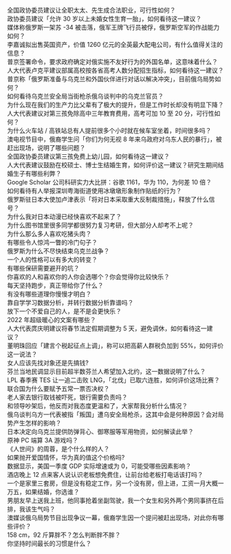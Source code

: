 全国政协委员建议让全职太太、先生成合法职业，可行性如何？  
政协委员建议「允许 30 岁以上未婚女性生育一胎」，如何看待这一建议？  
媒体称俄罗斯一架苏 -34 被击落，俄军王牌飞行员被俘，俄罗斯空军的作战能力如何？  
李嘉诚拟出售英国资产，价值 1260 亿元的全英最大配电公司，有什么值得关注的信息？  
普京签署命令，要求政府确定对俄实施不友好行为的外国名单，这意味着什么？  
人大代表卢克平建议部属高校按各省高考人数分配招生指标，如何看待这一建议？  
普京称「俄罗斯准备与乌克兰和外国伙伴进行对话以解决冲突」，目前俄乌局势如何？  
如何看待乌克兰安全局当街枪杀俄乌谈判中的乌克兰官员？  
为什么现在我们的生产力比父辈有了极大的提升，但是工作时长却没有明显下降？  
人大代表建议对第三孩免除高中三年教育费用，高考可加 10 至 20 分，可行性如何？  
为什么火车站 / 高铁站总有人提前很多个小时就在候车室坐着，时间很多吗？  
澳电视节目中，俄裔学生问「你们为何无视 8 年来乌政府对乌东人民的暴行」，被赶出现场，说明了哪些问题？  
全国政协委员建议第三孩免费上幼儿园，如何看待这一建议？  
人大代表建议鼓励在校硕士、博士生结婚生育，如何评价这一建议？研究生期间结婚生子有哪些利弊？  
Google Scholar 公司科研实力大比拼：谷歌 1161，华为 110，为何差 10 倍？  
如何看待有人举报深圳粤海街道使用冰墩墩形象制作贴纸的行为？  
俄罗斯驻日本大使加卢津表示「将对日本采取重大反制裁措施」，释放了什么信号？  
为什么我对日本动漫已经快喜欢不起来了？  
为什么图书馆里很多同学都很努力复习考研，但大部分人却考不上呢？  
为什么那么多人喜欢吃猪头肉？  
有哪些令人惊鸿一瞥的冷门句子？  
俄罗斯为什么不尽快结束乌克兰战争？  
一个人的性格可以有多大的转变？  
有哪些保研需要避开的坑？  
你喜欢的人和喜欢你的人你会选哪个？你会觉得你比较快乐？  
每天坚持跑步，真正带给你了什么？  
有没有哪些道理你慢慢才明白？  
靠自学学习数据分析，并转行数据分析靠谱吗？  
放下一个不爱自己的人，是不是会更快乐？  
2022 年超级暖心的文案有哪些？  
人大代表庹庆明建议将春节法定假期调整为 5 天，避免调休，如何看待这一建议？  
董明珠回应「建言个税起征点上调」，称可以把高薪人群税负加到 55%，如何评价这一说法？  
女人应该先找对象还是先搞钱?  
芬兰当地民调显示目前超半数芬兰人希望加入北约，这一数据说明了什么？  
LPL 春季赛 TES 让一追二击败 LNG，「北伐」已取六连胜，如何评价这场比赛？  
联合国为什么要赋予五常一票否决权？  
老人家去银行取钱被吓死，银行需要负责吗？  
和领导吵架后，他反而对我态度更温和了，大家帮我分析什么情况？  
俄乌谈判乌方一代表被指「叛国」遭乌安全局枪杀，这其中会是何种原因？会对局势产生怎样的影响？  
日本决定向乌克兰提供防弹背心、御寒服等军用物资，如何解读此举？  
原神 PC 端算 3A 游戏吗？  
《人世间》的周蓉，是个什么样的人？  
如果抛开爱国情怀，华为真的值这个价格吗?  
数据显示，美国一季度 GDP 实际增速或为 0，可能受哪些因素影响？  
酒店晚上 12 点来客人说认识老板想免费住，让前台给老板打电话该打吗？  
一个是家里三套房，但是没有稳定工作，另一个没有房，但上进，工资一月大概一万五，如果结婚，你选谁？  
男朋友早上送我上班，他同事抢着坐副驾驶，我一个女生和另外两个男同事挤在后排，我该生气吗？  
澳媒谈俄乌局势节目出现争议一幕，俄裔学生因一个提问被赶出现场，对此你有哪些评价？  
158 cm，92 斤算胖不？怎么判断胖不胖？  
你坚持时间最长的习惯是什么？  
